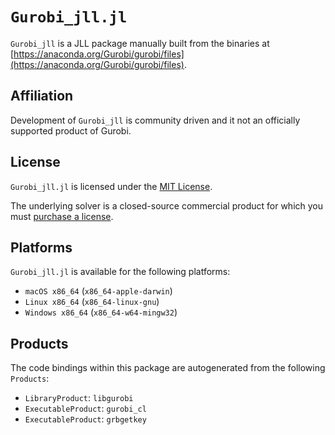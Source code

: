 # `Gurobi_jll.jl`

`Gurobi_jll` is a JLL package manually built from the binaries at
[https://anaconda.org/Gurobi/gurobi/files](https://anaconda.org/Gurobi/gurobi/files).

## Affiliation

Development of `Gurobi_jll` is community driven and it not an officially supported
product of Gurobi.

## License

`Gurobi_jll.jl` is licensed under the [MIT License](https://github.com/jump-dev/Gurobi_jll.jl/blob/master/LICENSE.md).

The underlying solver is a closed-source commercial product for which you must
[purchase a license](https://www.gurobi.com).

## Platforms

`Gurobi_jll.jl` is available for the following platforms:

* `macOS x86_64` (`x86_64-apple-darwin`)
* `Linux x86_64` (`x86_64-linux-gnu`)
* `Windows x86_64` (`x86_64-w64-mingw32`)

## Products

The code bindings within this package are autogenerated from the following
`Products`:

 * `LibraryProduct`: `libgurobi`
 * `ExecutableProduct`: `gurobi_cl`
 * `ExecutableProduct`: `grbgetkey`
